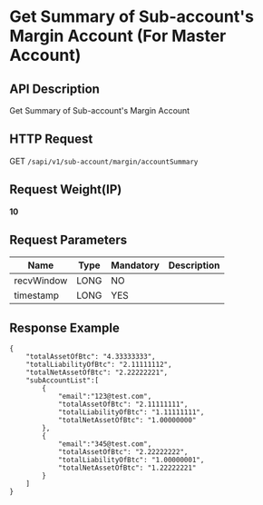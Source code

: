 # Get Summary of Sub-account's Margin Account (For Master Account) 

## API Description​

Get Summary of Sub-account's Margin Account

## HTTP Request​

GET `/sapi/v1/sub-account/margin/accountSummary`

## Request Weight(IP)​

**10**

## Request Parameters​

| Name | Type | Mandatory | Description |
| --- | --- | --- | --- |
| recvWindow | LONG | NO |  |
| timestamp | LONG | YES |  |

## Response Example​

```
{  
    "totalAssetOfBtc": "4.33333333",   
    "totalLiabilityOfBtc": "2.11111112",   
    "totalNetAssetOfBtc": "2.22222221",  
    "subAccountList":[  
        {  
            "email":"123@test.com",  
            "totalAssetOfBtc": "2.11111111",  
            "totalLiabilityOfBtc": "1.11111111",  
            "totalNetAssetOfBtc": "1.00000000"  
        },  
        {   
            "email":"345@test.com",  
            "totalAssetOfBtc": "2.22222222",   
            "totalLiabilityOfBtc": "1.00000001",   
            "totalNetAssetOfBtc": "1.22222221"  
        }  
    ]  
}
```

